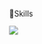 

🤫Skills


<img src="https://img.shields.io/badge/JavaScript-#F7DF1E?style=flat-square&logo=JavaScript&logoColor=white"/>

